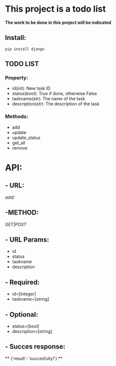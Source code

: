 # This project is a todo list

**The work to be done in this project will be indicated**

## **Install:**

`pip install django`

## TODO LIST
### Property:
- id(*int*): New task ID
- status(*bool*): True if done, otherwise False
- taskname(*str*): The name of the task
- description(*str*): The description of the task

### Methods:
- add
- update
- update_status
- get_all
- remove

# API:

## - URL:
 *add/*

## -METHOD:
*GET|POST*

## - URL Params:
- id
- status
- taskname
- description

## - Required:
- id=[integer]
- taskname=[string]

## - Optional:
- status=[bool]
- description=[string]

## - Succes response:
** {'result': 'succesfully!'} **
